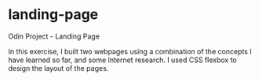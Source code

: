 # landing-page
Odin Project - Landing Page

In this exercise, I built two webpages using a combination of the concepts I have
learned so far, and some Internet research. I used CSS flexbox to design the
layout of the pages.
